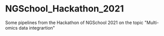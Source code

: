 # NGSchool_Hackathon_2021

Some pipelines from the Hackathon of NGSchool 2021 on the topic "Multi-omics data integrartion"
